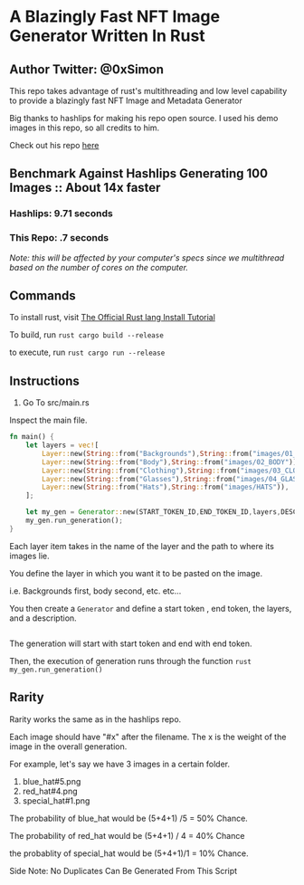 # A Blazingly Fast NFT Image Generator Written In Rust
## Author Twitter: @0xSimon

This repo takes advantage of rust's multithreading and low level capability
to provide a blazingly fast NFT Image and Metadata Generator

Big thanks to hashlips for making his repo open source. I used his demo images
in this repo, so all credits to him.

Check out his repo <a href="https://github.com/HashLips/hashlips_art_engine">here</a>

## Benchmark Against Hashlips Generating 100 Images :: About 14x faster

### Hashlips: 9.71 seconds
### This Repo:  .7 seconds

<em>Note: this will be affected by your computer's specs since we multithread based on the number of cores on the computer.</em>

## Commands

To install rust, visit <a href="https://www.rust-lang.org/tools/install">The Official Rust lang Install Tutorial </a>

To build, run  ```rust cargo build --release```

to execute, run ```rust cargo run --release```


## Instructions
1.  Go To src/main.rs

Inspect the main file.

```rust
fn main() {
    let layers = vec![
        Layer::new(String::from("Backgrounds"),String::from("images/01_BACKGROUND")),
        Layer::new(String::from("Body"),String::from("images/02_BODY")),
        Layer::new(String::from("Clothing"),String::from("images/03_CLOTHING")),
        Layer::new(String::from("Glasses"),String::from("images/04_GLASSES")),
        Layer::new(String::from("Hats"),String::from("images/HATS")),
    ];

    let my_gen = Generator::new(START_TOKEN_ID,END_TOKEN_ID,layers,DESCRIPTION);
    my_gen.run_generation();
}
```

Each layer item takes in the name of the layer and the path to where its images lie.

You define the layer in which you want it to be pasted on the image.
 
i.e. Backgrounds first, body second, etc. etc...

You then create a ```Generator``` and define a start token , end token, the layers, and a description.
```rust    let my_gen = Generator::new(START_TOKEN_ID,END_TOKEN_ID,layers,DESCRIPTION);
```

The generation will start with start token and end with end token.

Then, the execution of generation runs through the function ```rust my_gen.run_generation()```

## Rarity

Rarity works the same as in the hashlips repo.

Each image should have "#x" after the filename. The x is the weight of the image in the overall generation.

For example, let's say we have 3 images in a certain folder.

1.  blue_hat#5.png
2.  red_hat#4.png
3.  special_hat#1.png

The probability of blue_hat would be (5+4+1) /5 = 50% Chance.

The probability of red_hat would be (5+4+1) / 4 = 40% Chance

the probablity of special_hat would be (5+4+1)/1 = 10% Chance.


Side Note: No Duplicates Can Be Generated From This Script